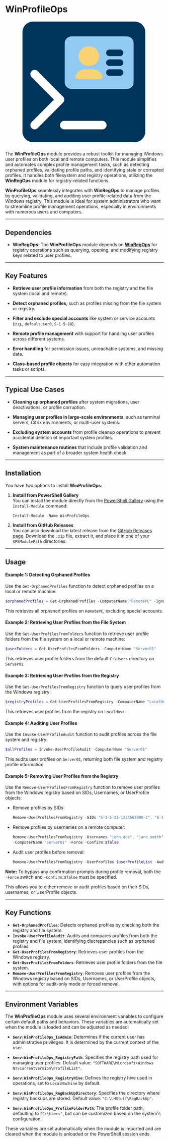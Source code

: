 # WinProfileOps

<p align="center">
  <img src="https://raw.githubusercontent.com/LarryWisherMan/ModuleIcons/main/WinProfileOps.png"
       alt="WinProfileOps Icon" width="400" />
</p>

The **WinProfileOps** module provides a robust toolkit for managing Windows user
profiles on both local and remote computers. This module simplifies and automates
complex profile management tasks, such as detecting orphaned profiles, validating
profile paths, and identifying stale or corrupted profiles. It handles both filesystem
and registry operations, utilizing the **WinRegOps** module for registry-related
functions.

**WinProfileOps** seamlessly integrates with **WinRegOps** to manage profiles by
querying, validating, and auditing user profile-related data from the Windows
registry. This module is ideal for system administrators who want to streamline
profile management operations, especially in environments with numerous users and
computers.

---

## Dependencies

- **WinRegOps**: The **WinProfileOps** module depends on
  [**WinRegOps**](https://github.com/LarryWisherMan/WinRegOps) for registry
  operations such as querying, opening, and modifying registry keys related to user
  profiles.

---

## Key Features

- **Retrieve user profile information** from both the registry and the file system
  (local and remote).

- **Detect orphaned profiles**, such as profiles missing from the file system or
  registry.

- **Filter and exclude special accounts** like system or service accounts (e.g.,
  `defaultuser0`, `S-1-5-18`).

- **Remote profile management** with support for handling user profiles across
  different systems.

- **Error handling** for permission issues, unreachable systems, and missing data.

- **Class-based profile objects** for easy integration with other automation tasks
  or scripts.

---

## Typical Use Cases

- **Cleaning up orphaned profiles** after system migrations,
user deactivations, or profile corruption.

- **Managing user profiles in large-scale environments**, such as terminal servers,
  Citrix environments, or multi-user systems.

- **Excluding system accounts** from profile cleanup operations to prevent accidental
  deletion of important system profiles.

- **System maintenance routines** that include profile validation
 and management as part of a broader system health check.

---

## Installation

You have two options to install **WinProfileOps**:

1. **Install from PowerShell Gallery**  
   You can install the module directly from the 
   [PowerShell Gallery](https://www.powershellgallery.com/packages/WinProfileOps)
   using the `Install-Module` command:

   ```powershell
   Install-Module -Name WinProfileOps
   ```

1. **Install from GitHub Releases**  
   You can also download the latest release from the 
   [GitHub Releases page](https://github.com/LarryWisherMan/WinProfileOps/releases).
   Download the `.zip` file, extract it, and place it in one of your `$PSModulePath`
   directories.

---

## Usage

#### Example 1: Detecting Orphaned Profiles

Use the `Get-OrphanedProfiles` function to detect orphaned profiles on a local or
remote machine:

```powershell
$orphanedProfiles = Get-OrphanedProfiles -ComputerName "RemotePC" -IgnoreSpecial
```

This retrieves all orphaned profiles on `RemotePC`, excluding special accounts.

#### Example 2: Retrieving User Profiles from the File System

Use the `Get-UserProfilesFromFolders` function to retrieve user profile folders from
the file system on a local or remote machine:

```powershell
$userFolders = Get-UserProfilesFromFolders -ComputerName "Server01"
```

This retrieves user profile folders from the default `C:\Users` directory on `Server01`.

#### Example 3: Retrieving User Profiles from the Registry

Use the `Get-UserProfilesFromRegistry` function to query user profiles from the
Windows registry:

```powershell
$registryProfiles = Get-UserProfilesFromRegistry -ComputerName "LocalHost"
```

This retrieves user profiles from the registry on `LocalHost`.

#### Example 4: Auditing User Profiles

Use the `Invoke-UserProfileAudit` function to audit profiles across the file
 system and
registry:

```powershell
$allProfiles = Invoke-UserProfileAudit -ComputerName "Server01"
```

This audits user profiles on `Server01`, returning both file system and registry
profile information.

#### Example 5: Removing User Profiles from the Registry

Use the `Remove-UserProfilesFromRegistry` function to remove user profiles from
 the Windows registry based on SIDs, Usernames, or UserProfile objects:

- Remove profiles by SIDs:

  ```powershell
  Remove-UserProfilesFromRegistry -SIDs "S-1-5-21-1234567890-1", "S-1-5-21-1234567890-2"
  ```

- Remove profiles by usernames on a remote computer:

  ```powershell
  Remove-UserProfilesFromRegistry -Usernames "john.doe", "jane.smith"
  -ComputerName "Server01" -Force -Confirm:$false
  ```

- Audit user profiles before removal:

  ```powershell
  Remove-UserProfilesFromRegistry -UserProfiles $userProfileList -AuditOnly
  ```

**Note:** To bypass any confirmation prompts during profile removal, both the
 `-Force` switch and `-Confirm:$false` must be specified.
  
This allows you to either remove or audit profiles based on their SIDs,
usernames, or UserProfile objects.

---

## Key Functions

- **`Get-OrphanedProfiles`**: Detects orphaned profiles by checking both the
  registry and file system.
- **`Invoke-UserProfileAudit`**: Audits and compares profiles from both the registry
  and file system, identifying discrepancies such as orphaned profiles.
- **`Get-UserProfilesFromRegistry`**: Retrieves user profiles from the Windows
  registry.
- **`Get-UserProfilesFromFolders`**: Retrieves user profile folders from the file
  system.
- **`Remove-UserProfilesFromRegistry`**: Removes user profiles from the Windows
registry based on SIDs, Usernames, or UserProfile objects,
 with options for audit-only mode or forced removal.

---

## Environment Variables

The **WinProfileOps** module uses several environment variables to configure
certain default paths and behaviors. These variables are automatically set
when the module is loaded and can be adjusted as needed:

- **`$env:WinProfileOps_IsAdmin`**: Determines if the current user has
administrative privileges. It is determined by the current context of the
user.
  
- **`$env:WinProfileOps_RegistryPath`**: Specifies the registry path used for
 managing user profiles. Default value: `"SOFTWARE\Microsoft\Windows NT\CurrentVersion\ProfileList"`.

- **`$env:WinProfileOps_RegistryHive`**: Defines the registry hive used in
 operations, set to `LocalMachine` by default.

- **`$env:WinProfileOps_RegBackUpDirectory`**: Specifies the directory where
 registry backups are stored. Default value: `"C:\LHStuff\RegBackUp"`.

- **`$env:WinProfileOps_ProfileFolderPath`**: The profile folder path, defaulting
 to `"C:\Users"`, but can be customized based on the system's configuration.

These variables are set automatically when the module is imported and are cleared
 when the module is unloaded or the PowerShell session ends.
